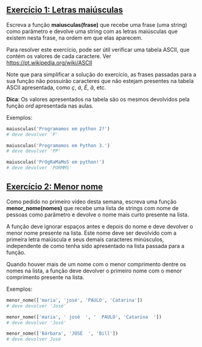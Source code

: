 ## [Exercício 1: Letras maiúsculas][]

Escreva a função **maiusculas(frase)** que recebe uma frase (uma string) como parâmetro e devolve uma string com as letras maiúsculas que existem nesta frase, na ordem em que elas aparecem.

Para resolver este exercício, pode ser útil verificar uma tabela ASCII, que contém os valores de cada caractere. Ver https://pt.wikipedia.org/wiki/ASCII

Note que para simplificar a solução do exercício, as frases passadas para a sua função não possuirão caracteres que não estejam presentes na tabela ASCII apresentada, como *ç*, *á*, *É*, *ã*, etc.

**Dica**: Os valores apresentados na tabela são os mesmos devolvidos pela função *ord* apresentada nas aulas.

Exemplos:

```py
maiusculas('Programamos em python 2?')
# deve devolver 'P'

maiusculas('Programamos em Python 3.')
# deve devolver 'PP'

maiusculas('PrOgRaMaMoS em python!')
# deve devolver 'PORMMS'
```


## [Exercício 2: Menor nome][]

Como pedido no primeiro vídeo desta semana, escreva uma função **menor_nome(nomes)** que recebe uma lista de strings com nome de pessoas como parâmetro e devolve o nome mais curto presente na lista.

A função deve ignorar espaços antes e depois do nome e deve devolver o menor nome presente na lista. Este nome deve ser devolvido com a primeira letra maiúscula e seus demais caracteres minúsculos, independente de como tenha sido apresentado na lista passada para a função.

Quando houver mais de um nome com o menor comprimento dentre os nomes na lista, a função deve devolver o primeiro nome com o menor comprimento presente na lista.

Exemplos:

```py
menor_nome(['maria', 'josé', 'PAULO', 'Catarina'])
# deve devolver 'José'

menor_nome(['maria', ' josé  ', '  PAULO', 'Catarina  '])
# deve devolver 'José'

menor_nome(['Bárbara', 'JOSÉ  ', 'Bill'])
# deve devolver José
```



[Exercício 1: Letras maiúsculas]: dimensao_matriz.py
[Exercício 2: Menor nome]: soma_matriz.py